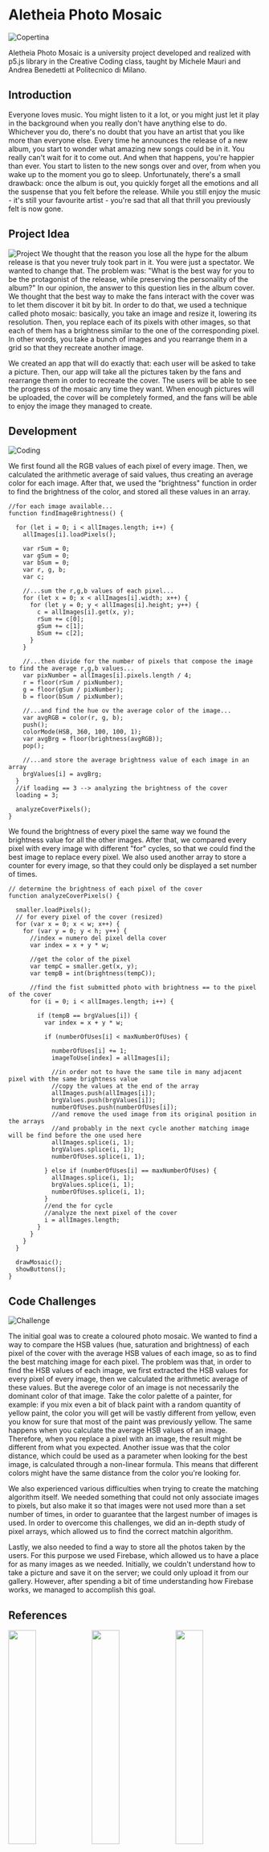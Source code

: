 # Aletheia Photo Mosaic

![Copertina](images/copertina.jpg)

Aletheia Photo Mosaic is a university project developed and realized with p5.js library in the Creative Coding class, taught by Michele Mauri and Andrea Benedetti at Politecnico di Milano.

## Introduction


Everyone loves music. You might listen to it a lot, or you might just let it play in the background when you really don't have anything else to do. Whichever you do, there's no doubt that you have an artist that you like more than everyone else. Every time he announces the release of a new album, you start to wonder what amazing new songs could be in it. You really can't wait for it to come out. And when that happens, you're happier than ever. You start to listen to the new songs over and over, from when you wake up to the moment you go to sleep. Unfortunately, there's a small drawback: once the album is out, you quickly forget all the emotions and all the suspense that you felt before the release. While you still enjoy the music - it's still your favourite artist - you're sad that all that thrill you previously felt is now gone.

## Project Idea
![Project](images/project.jpg)
We thought that the reason you lose all the hype for the album release is that you never truly took part in it. You were just a spectator. We wanted to change that. The problem was: "What is the best way for you to be the protagonist of the release, while preserving the personality of the album?" In our opinion, the answer to this question lies in the album cover.
We thought that the best way to make the fans interact with the cover was to let them discover it bit by bit. In order to do that, we used a technique called photo mosaic: basically, you take an image and resize it, lowering its resolution. Then, you replace each of its pixels with other images, so that each of them has a brightness similar to the one of the corresponding pixel. In other words, you take a bunch of images and you rearrange them in a grid so that they recreate another image.

We created an app that will do exactly that: each user will be asked to take a picture. Then, our app will take all the pictures taken by the fans and rearrange them in order to recreate the cover. The users will be able to see the progress of the mosaic any time they want. When enough pictures will be uploaded, the cover will be completely formed, and the fans will be able to enjoy the image they managed to create.

## Development
![Coding](images/coding.jpg)

We first found all the RGB values of each pixel of every image. Then, we calculated the arithmetic average of said values, thus creating an average color for each image. After that, we used the "brightness" function in order to find the brightness of the color, and stored all these values in an array.
```
//for each image available...
function findImageBrightness() {

  for (let i = 0; i < allImages.length; i++) {
    allImages[i].loadPixels();

    var rSum = 0;
    var gSum = 0;
    var bSum = 0;
    var r, g, b;
    var c;

    //...sum the r,g,b values of each pixel...
    for (let x = 0; x < allImages[i].width; x++) {
      for (let y = 0; y < allImages[i].height; y++) {
        c = allImages[i].get(x, y);
        rSum += c[0];
        gSum += c[1];
        bSum += c[2];
      }
    }

    //...then divide for the number of pixels that compose the image to find the average r,g,b values...
    var pixNumber = allImages[i].pixels.length / 4;
    r = floor(rSum / pixNumber);
    g = floor(gSum / pixNumber);
    b = floor(bSum / pixNumber);

    //...and find the hue ov the average color of the image...
    var avgRGB = color(r, g, b);
    push();
    colorMode(HSB, 360, 100, 100, 1);
    var avgBrg = floor(brightness(avgRGB));
    pop();

    //...and store the average brightness value of each image in an array
    brgValues[i] = avgBrg;
  }
  //if loading == 3 --> analyzing the brightness of the cover
  loading = 3;

  analyzeCoverPixels();
}
```
We found the brightness of every pixel the same way we found the brightness value for all the other images. After that, we compared every pixel with every image with different "for" cycles, so that we could find the best image to replace every pixel. We also used another array to store a counter for every image, so that they could only be displayed a set number of times.
```
// determine the brightness of each pixel of the cover
function analyzeCoverPixels() {

  smaller.loadPixels();
  // for every pixel of the cover (resized)
  for (var x = 0; x < w; x++) {
    for (var y = 0; y < h; y++) {
      //index = numero del pixel della cover
      var index = x + y * w;

      //get the color of the pixel
      var tempC = smaller.get(x, y);
      var tempB = int(brightness(tempC));

      //find the fist submitted photo with brightness == to the pixel of the cover
      for (i = 0; i < allImages.length; i++) {

        if (tempB == brgValues[i]) {
          var index = x + y * w;

          if (numberOfUses[i] < maxNumberOfUses) {

            numberOfUses[i] += 1;
            imageToUse[index] = allImages[i];

            //in order not to have the same tile in many adjacent pixel with the same brightness value
            //copy the values at the end of the array
            allImages.push(allImages[i]);
            brgValues.push(brgValues[i]);
            numberOfUses.push(numberOfUses[i]);
            //and remove the used image from its original position in the arrays
            //and probably in the next cycle another matching image will be find before the one used here
            allImages.splice(i, 1);
            brgValues.splice(i, 1);
            numberOfUses.splice(i, 1);

          } else if (numberOfUses[i] == maxNumberOfUses) {
            allImages.splice(i, 1);
            brgValues.splice(i, 1);
            numberOfUses.splice(i, 1);
          }
          //end the for cycle
          //analyze the next pixel of the cover
          i = allImages.length;
        }
      }
    }
  }

  drawMosaic();
  showButtons();
}
```

## Code Challenges
![Challenge](images/challenge.jpg)

The initial goal was to create a coloured photo mosaic. We wanted to find a way to compare the HSB values (hue, saturation and brightness) of each pixel of the cover with the average HSB values of each image, so as to find the best matching image for each pixel. The problem was that, in order to find the HSB values of each image, we first extracted the HSB values for every pixel of every image, then we calculated the arithmetic average of these values. But the averege color of an image is not necessarily the dominant color of that image. Take the color palette of a painter, for example: if you mix even a bit of black paint with a random quantity of yellow paint, the color you will get will be vastly different from yellow, even you know for sure that most of the paint was previously yellow. The same happens when you calculate the average HSB values of an image. Therefore, when you replace a pixel with an image, the result might be different from what you expected. Another issue was that the color distance, which could be used as a parameter when looking for the best image, is calculated through a non-linear formula. This means that different colors might have the same distance from the color you're looking for.

We also experienced various difficulties when trying to create the matching algorithm itself. We needed something that could not only associate images to pixels, but also make it so that images were not used more than a set number of times, in order to guarantee that the largest number of images is used. In order to overcome this challenges, we did an in-depth study of pixel arrays, which allowed us to find the correct matchin algorithm.

Lastly, we also needed to find a way to store all the photos taken by the users. For this purpose we used Firebase, which allowed us to have a place for as many images as we needed. Initially, we couldn't understand how to take a picture and save it on the server; we could only upload it from our gallery. However, after spending a bit of time understanding how Firebase works, we managed to accomplish this goal.

## References
<img src="images/obama.jpg" width="33%"><img src="images/aletheia.jpg" width="33%"><img src="images/bowie.jpg" width="33%">

## Credits
- p5.js
- Firebase
- Daniel Shiffman

## The Team
Lorenzo Barilla, Federico Lucifora, Elisa Manzoni, Matilde Teani

Creative Coding 2019/2020 - https://drawwithcode.github.io/2019/        
Politecnico di Milano - Scuola del Design     
Faculty: Michele Mauri, Andrea Benedetti

